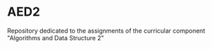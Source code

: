 # AED2
<p>Repository dedicated to the assignments of the curricular component "Algorithms and Data Structure 2"</p>

